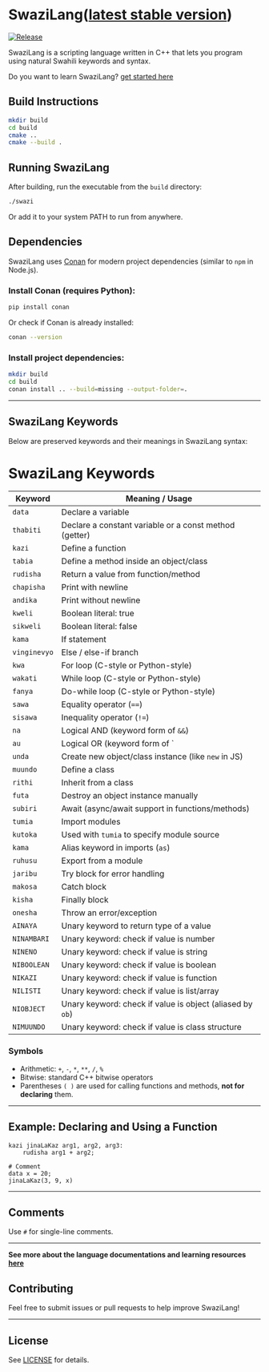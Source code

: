 # SwaziLang([latest stable version](https://github.com/godieGH/SwaziLang/releases/tag/v1.15.0))


[![Release](https://img.shields.io/github/v/release/godieGH/SwaziLang?style=flat-square)](https://github.com/godieGH/SwaziLang/releases)

SwaziLang is a scripting language written in C++ that lets you program using natural Swahili keywords and syntax.

Do you want to learn SwaziLang?
[get started here](https://swazilang.netlify.app)

## Build Instructions

```bash
mkdir build
cd build
cmake ..
cmake --build .
```

## Running SwaziLang

After building, run the executable from the `build` directory:

```bash
./swazi
```

Or add it to your system PATH to run from anywhere.

## Dependencies

SwaziLang uses [Conan](https://conan.io/) for modern project dependencies (similar to `npm` in Node.js).

### Install Conan (requires Python):

```bash
pip install conan
```

Or check if Conan is already installed:

```bash
conan --version
```

### Install project dependencies:

```bash
mkdir build
cd build
conan install .. --build=missing --output-folder=.
```

---

## SwaziLang Keywords

Below are preserved keywords and their meanings in SwaziLang syntax:

# SwaziLang Keywords

| Keyword      | Meaning / Usage                                             |
|--------------|-------------------------------------------------------------|
| `data`       | Declare a variable                                          |
| `thabiti`    | Declare a constant variable or a const method (getter)      |
| `kazi`       | Define a function                                           |
| `tabia`      | Define a method inside an object/class                      |
| `rudisha`    | Return a value from function/method                         |
| `chapisha`   | Print with newline                                          |
| `andika`     | Print without newline                                       |
| `kweli`      | Boolean literal: true                                       |
| `sikweli`    | Boolean literal: false                                      |
| `kama`       | If statement                                                |
| `vinginevyo` | Else / else-if branch                                       |
| `kwa`        | For loop (C-style or Python-style)                          |
| `wakati`     | While loop (C-style or Python-style)                        |
| `fanya`      | Do-while loop (C-style or Python-style)                     |
| `sawa`       | Equality operator (`==`)                                    |
| `sisawa`     | Inequality operator (`!=`)                                  |
| `na`         | Logical AND (keyword form of `&&`)                          |
| `au`         | Logical OR (keyword form of `||`)                           |
| `unda`       | Create new object/class instance (like `new` in JS)         |
| `muundo`     | Define a class                                              |
| `rithi`      | Inherit from a class                                        |
| `futa`       | Destroy an object instance manually                         |
| `subiri`     | Await (async/await support in functions/methods)            |
| `tumia`      | Import modules                                              |
| `kutoka`     | Used with `tumia` to specify module source                  |
| `kama`       | Alias keyword in imports (`as`)                             |
| `ruhusu`     | Export from a module                                        |
| `jaribu`     | Try block for error handling                                |
| `makosa`     | Catch block                                                 |
| `kisha`      | Finally block                                               |
| `onesha`     | Throw an error/exception                                    |
| `AINAYA`     | Unary keyword to return type of a value                     |
| `NINAMBARI`  | Unary keyword: check if value is number                     |
| `NINENO`     | Unary keyword: check if value is string                     |
| `NIBOOLEAN`  | Unary keyword: check if value is boolean                    |
| `NIKAZI`     | Unary keyword: check if value is function                   |
| `NILISTI`    | Unary keyword: check if value is list/array                 |
| `NIOBJECT`   | Unary keyword: check if value is object (aliased by `ob`)   |
| `NIMUUNDO`   | Unary keyword: check if value is class structure            |

### Symbols

- Arithmetic: `+`, `-`, `*`, `**`, `/`, `%`
- Bitwise: standard C++ bitwise operators
- Parentheses `( )` are used for calling functions and methods, **not for declaring** them.

---

## Example: Declaring and Using a Function

```swz
kazi jinaLaKaz arg1, arg2, arg3:
    rudisha arg1 + arg2;

# Comment
data x = 20;
jinaLaKaz(3, 9, x)
```

---

## Comments

Use `#` for single-line comments.

---

**See more about the language documentations and learning resources [here](https://swazilang.netlify.app)**


## Contributing

Feel free to submit issues or pull requests to help improve SwaziLang!

---


## License

See [LICENSE](https://github.com/godieGH/SwaziLang/blob/main/LICENSE) for details.
